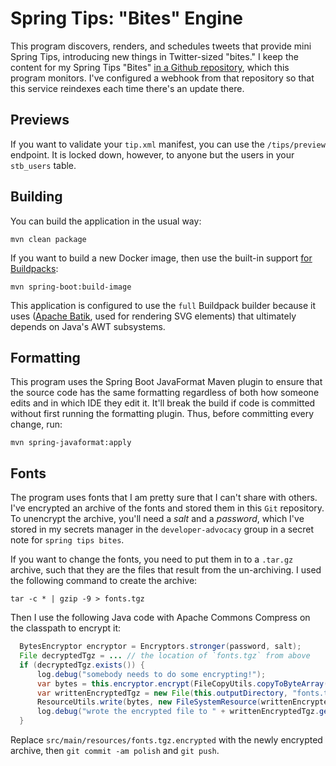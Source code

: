 # Spring Tips: "Bites" Engine 

This program discovers, renders, and schedules tweets that provide mini Spring Tips, introducing new things in Twitter-sized "bites." I keep the content for my Spring Tips "Bites" [in a Github repository](https://github.com/spring-tips/spring-tips-twitter-tips.git), which this program monitors. I've configured a webhook from that repository so that this service reindexes each time there's an update there. 


## Previews 
If you want to validate your `tip.xml` manifest, you can use the `/tips/preview` endpoint. It is locked down, however, to anyone but the users in your `stb_users` table.

 
## Building 
You can build the application in the usual way: 

```shell 
mvn clean package
```

If you want to build a new Docker image, then use the built-in support [for Buildpacks](https://buildpacks.io): 

```shell 
mvn spring-boot:build-image
```

This application is configured to use the `full` Buildpack builder because it uses ([Apache Batik](https://xmlgraphics.apache.org/batik/), used for rendering SVG elements) that ultimately depends on Java's AWT subsystems. 

## Formatting
This program uses the Spring Boot JavaFormat Maven plugin to ensure that the source code has the same formatting regardless of both how someone edits and in which IDE they edit it. It'll break the build if code is committed without first running the formatting plugin. Thus, before committing every change, run:

```shell 
mvn spring-javaformat:apply
```


## Fonts

The program uses fonts that I am pretty sure that I can't share with others. I've encrypted an archive of the fonts and stored them in this `Git` repository. To unencrypt the archive, you'll need a _salt_ and a _password_, which I've stored in my secrets manager in the `developer-advocacy` group in a secret note for `spring tips bites`. 

If you want to change the fonts, you need to put them in to a `.tar.gz` archive, such that they are the files that result from the un-archiving. I used the following command to create the archive:

```shell
tar -c * | gzip -9 > fonts.tgz
```

Then I use the following Java code with Apache Commons Compress on the classpath to encrypt it:

```java
  BytesEncryptor encryptor = Encryptors.stronger(password, salt);
  File decryptedTgz = ... // the location of `fonts.tgz` from above
  if (decryptedTgz.exists()) {
      log.debug("somebody needs to do some encrypting!");
      var bytes = this.encryptor.encrypt(FileCopyUtils.copyToByteArray(decryptedTgz.getInputStream()));
      var writtenEncryptedTgz = new File(this.outputDirectory, "fonts.tgz.encrypted");
      ResourceUtils.write(bytes, new FileSystemResource(writtenEncryptedTgz));
      log.debug("wrote the encrypted file to " + writtenEncryptedTgz.getAbsolutePath());
  }
```

Replace `src/main/resources/fonts.tgz.encrypted` with the newly encrypted archive, then `git commit -am polish` and `git push`. 
